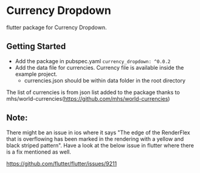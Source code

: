 # Currency Dropdown

flutter package for Currency Dropdown. 

## Getting Started

- Add the package in pubspec.yaml `currency_dropdown: ^0.0.2`
- Add the data file for currencies. Currency file is available inside the example project.
    * currencies.json should be within data folder in the root directory
    
 The list of currencies is from json list added to the package thanks to mhs/world-currencies(https://github.com/mhs/world-currencies)

## Note:

There might be an issue in ios where it says "The edge of the RenderFlex that is overflowing has been marked in the rendering with a yellow and
    black striped pattern". Have a look at the below issue in flutter where there is a fix mentioned as well.

https://github.com/flutter/flutter/issues/9211